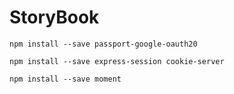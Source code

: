 # StoryBook

`npm install --save passport-google-oauth20`<br />

`npm install --save express-session cookie-server`<br />

`npm install --save moment`<br />
